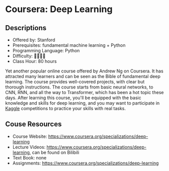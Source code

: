 # Coursera: Deep Learning

## Descriptions

- Offered by: Stanford
- Prerequisites: fundamental machine learning + Python
- Programming Language: Python
- Difficulty: 🌟🌟🌟🌟
- Class Hour: 80 hours

Yet another popular online course offered by Andrew Ng on Coursera. It has attracted many learners and can be seen as the Bible of fundamental deep learning. The course provides well-covered projects, with clear but thorough instructions. The course starts from basic neural networks, to CNN, RNN, and all the way to Transformer, which has been a hot topic these days. After learning this course, you'll be equipped with the basic knowledge and skills for deep learning, and you may want to participate in [Kaggle](https://www.kaggle.com/) competitions to practice your skills with real tasks.

## Couse Resources

- Course Website: <https://www.coursera.org/specializations/deep-learning>
- Lecture Videos: <https://www.coursera.org/specializations/deep-learning>, can be found on Bilibili
- Text Book: none
- Assignments: <https://www.coursera.org/specializations/deep-learning>
